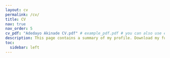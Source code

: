 ```yaml
---
layout: cv
permalink: /cv/
title: CV
nav: true
nav_order: 5
cv_pdf: "Adedayo Akinade CV.pdf" # example_pdf.pdf # you can also use external links here
description: This page contains a summary of my profile. Download my full CV from the link above. # This is a description of the page. You can modify it in '_pages/cv.md'. You can also change or remove the top pdf download button.
toc:
  sidebar: left
---
```

